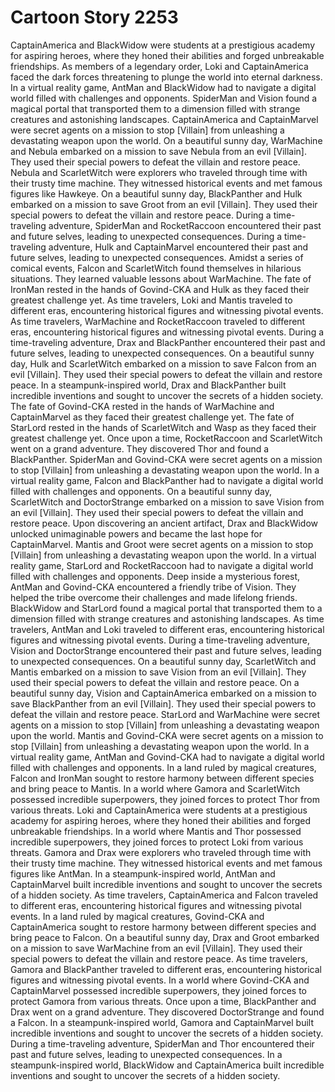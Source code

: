 # Cartoon Story 2253

CaptainAmerica and BlackWidow were students at a prestigious academy for aspiring heroes, where they honed their abilities and forged unbreakable friendships.
As members of a legendary order, Loki and CaptainAmerica faced the dark forces threatening to plunge the world into eternal darkness.
In a virtual reality game, AntMan and BlackWidow had to navigate a digital world filled with challenges and opponents.
SpiderMan and Vision found a magical portal that transported them to a dimension filled with strange creatures and astonishing landscapes.
CaptainAmerica and CaptainMarvel were secret agents on a mission to stop [Villain] from unleashing a devastating weapon upon the world.
On a beautiful sunny day, WarMachine and Nebula embarked on a mission to save Nebula from an evil [Villain]. They used their special powers to defeat the villain and restore peace.
Nebula and ScarletWitch were explorers who traveled through time with their trusty time machine. They witnessed historical events and met famous figures like Hawkeye.
On a beautiful sunny day, BlackPanther and Hulk embarked on a mission to save Groot from an evil [Villain]. They used their special powers to defeat the villain and restore peace.
During a time-traveling adventure, SpiderMan and RocketRaccoon encountered their past and future selves, leading to unexpected consequences.
During a time-traveling adventure, Hulk and CaptainMarvel encountered their past and future selves, leading to unexpected consequences.
Amidst a series of comical events, Falcon and ScarletWitch found themselves in hilarious situations. They learned valuable lessons about WarMachine.
The fate of IronMan rested in the hands of Govind-CKA and Hulk as they faced their greatest challenge yet.
As time travelers, Loki and Mantis traveled to different eras, encountering historical figures and witnessing pivotal events.
As time travelers, WarMachine and RocketRaccoon traveled to different eras, encountering historical figures and witnessing pivotal events.
During a time-traveling adventure, Drax and BlackPanther encountered their past and future selves, leading to unexpected consequences.
On a beautiful sunny day, Hulk and ScarletWitch embarked on a mission to save Falcon from an evil [Villain]. They used their special powers to defeat the villain and restore peace.
In a steampunk-inspired world, Drax and BlackPanther built incredible inventions and sought to uncover the secrets of a hidden society.
The fate of Govind-CKA rested in the hands of WarMachine and CaptainMarvel as they faced their greatest challenge yet.
The fate of StarLord rested in the hands of ScarletWitch and Wasp as they faced their greatest challenge yet.
Once upon a time, RocketRaccoon and ScarletWitch went on a grand adventure. They discovered Thor and found a BlackPanther.
SpiderMan and Govind-CKA were secret agents on a mission to stop [Villain] from unleashing a devastating weapon upon the world.
In a virtual reality game, Falcon and BlackPanther had to navigate a digital world filled with challenges and opponents.
On a beautiful sunny day, ScarletWitch and DoctorStrange embarked on a mission to save Vision from an evil [Villain]. They used their special powers to defeat the villain and restore peace.
Upon discovering an ancient artifact, Drax and BlackWidow unlocked unimaginable powers and became the last hope for CaptainMarvel.
Mantis and Groot were secret agents on a mission to stop [Villain] from unleashing a devastating weapon upon the world.
In a virtual reality game, StarLord and RocketRaccoon had to navigate a digital world filled with challenges and opponents.
Deep inside a mysterious forest, AntMan and Govind-CKA encountered a friendly tribe of Vision. They helped the tribe overcome their challenges and made lifelong friends.
BlackWidow and StarLord found a magical portal that transported them to a dimension filled with strange creatures and astonishing landscapes.
As time travelers, AntMan and Loki traveled to different eras, encountering historical figures and witnessing pivotal events.
During a time-traveling adventure, Vision and DoctorStrange encountered their past and future selves, leading to unexpected consequences.
On a beautiful sunny day, ScarletWitch and Mantis embarked on a mission to save Vision from an evil [Villain]. They used their special powers to defeat the villain and restore peace.
On a beautiful sunny day, Vision and CaptainAmerica embarked on a mission to save BlackPanther from an evil [Villain]. They used their special powers to defeat the villain and restore peace.
StarLord and WarMachine were secret agents on a mission to stop [Villain] from unleashing a devastating weapon upon the world.
Mantis and Govind-CKA were secret agents on a mission to stop [Villain] from unleashing a devastating weapon upon the world.
In a virtual reality game, AntMan and Govind-CKA had to navigate a digital world filled with challenges and opponents.
In a land ruled by magical creatures, Falcon and IronMan sought to restore harmony between different species and bring peace to Mantis.
In a world where Gamora and ScarletWitch possessed incredible superpowers, they joined forces to protect Thor from various threats.
Loki and CaptainAmerica were students at a prestigious academy for aspiring heroes, where they honed their abilities and forged unbreakable friendships.
In a world where Mantis and Thor possessed incredible superpowers, they joined forces to protect Loki from various threats.
Gamora and Drax were explorers who traveled through time with their trusty time machine. They witnessed historical events and met famous figures like AntMan.
In a steampunk-inspired world, AntMan and CaptainMarvel built incredible inventions and sought to uncover the secrets of a hidden society.
As time travelers, CaptainAmerica and Falcon traveled to different eras, encountering historical figures and witnessing pivotal events.
In a land ruled by magical creatures, Govind-CKA and CaptainAmerica sought to restore harmony between different species and bring peace to Falcon.
On a beautiful sunny day, Drax and Groot embarked on a mission to save WarMachine from an evil [Villain]. They used their special powers to defeat the villain and restore peace.
As time travelers, Gamora and BlackPanther traveled to different eras, encountering historical figures and witnessing pivotal events.
In a world where Govind-CKA and CaptainMarvel possessed incredible superpowers, they joined forces to protect Gamora from various threats.
Once upon a time, BlackPanther and Drax went on a grand adventure. They discovered DoctorStrange and found a Falcon.
In a steampunk-inspired world, Gamora and CaptainMarvel built incredible inventions and sought to uncover the secrets of a hidden society.
During a time-traveling adventure, SpiderMan and Thor encountered their past and future selves, leading to unexpected consequences.
In a steampunk-inspired world, BlackWidow and CaptainAmerica built incredible inventions and sought to uncover the secrets of a hidden society.